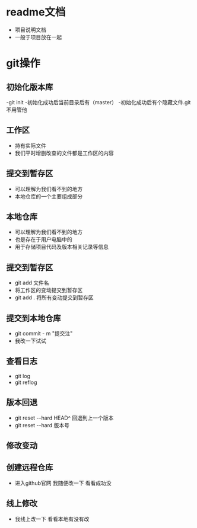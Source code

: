 # readme文档
- 项目说明文档
- 一般于项目放在一起

# git操作

## 初始化版本库
-git init
-初始化成功后当前目录后有（master）
-初始化成功后有个隐藏文件.git 不用管他


## 工作区
- 持有实际文件
- 我们平时增删改查的文件都是工作区的内容


## 提交到暂存区
- 可以理解为我们看不到的地方
- 本地仓库的一个主要组成部分

## 本地仓库
- 可以理解为我们看不到的地方
- 也是存在于用户电脑中的
- 用于存储项目代码及版本相关记录等信息

## 提交到暂存区
- git add 文件名
- 将工作区的变动提交到暂存区
- git add . 将所有变动提交到暂存区

## 提交到本地仓库
- git commit - m "提交注"
- 我改一下试试

## 查看日志
- git log
- git reflog

## 版本回退
- git reset --hard HEAD^ 回退到上一个版本
- git reset --hard 版本号

## 修改变动


## 创建远程仓库
- 进入github官网
  我随便改一下  看看成功没

## 线上修改
- 我线上改一下 看看本地有没有改

